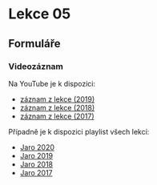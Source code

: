 Lekce 05
========

Formuláře
---------



### Videozáznam

Na YouTube je k dispozici:
* [záznam z lekce (2019)](https://www.youtube.com/watch?v=MwhqO-lfEHA)
* [záznam z lekce (2018)](https://www.youtube.com/watch?v=oSNklVE8o0c)
* [záznam z lekce (2017)](https://www.youtube.com/watch?v=msJjjF0b_HE)

Případně je k dispozici playlist všech lekcí:
* [Jaro 2020](https://www.youtube.com/playlist?list=PLTCx5oiCrIJ5H1uPvwQYUkhQuznifLe-L)
* [Jaro 2019](https://www.youtube.com/playlist?list=PLTCx5oiCrIJ7I5m_zJtjZoLS-pxSi859Z)
* [Jaro 2018](https://www.youtube.com/playlist?list=PLTCx5oiCrIJ6mcuJ1VaY8s0mzFsaMUzp-)
* [Jaro 2017](https://www.youtube.com/playlist?list=PLUVJxzuCt9ATwP3dFn5xCHvObtu2EveNZ)
